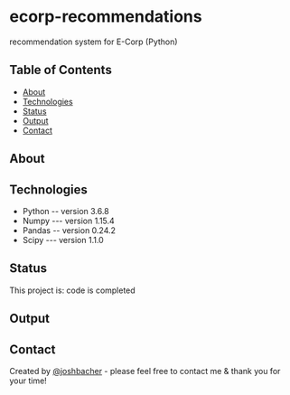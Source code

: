 # ecorp-recommendations
recommendation system for E-Corp (Python)

## Table of Contents
* [About](#About)
* [Technologies](#Technologies)
* [Status](#Status)
* [Output](#Output)
* [Contact](#Contact)

## About


## Technologies
* Python -- version 3.6.8
* Numpy --- version 1.15.4
* Pandas -- version 0.24.2
* Scipy --- version 1.1.0

## Status
This project is: code is completed

## Output


## Contact
Created by [@joshbacher](https://www.linkedin/in/joshbacher) - please feel free to contact me & thank you for your time!

